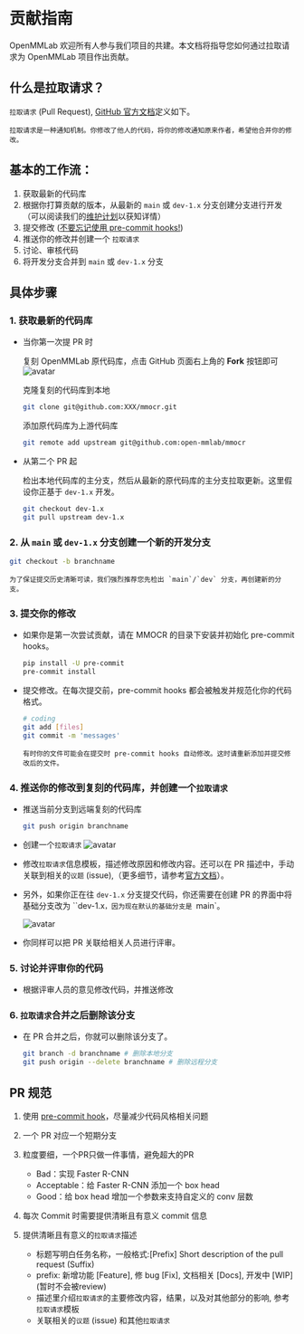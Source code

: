 # 贡献指南

OpenMMLab 欢迎所有人参与我们项目的共建。本文档将指导您如何通过拉取请求为 OpenMMLab 项目作出贡献。

## 什么是拉取请求？

`拉取请求` (Pull Request), [GitHub 官方文档](https://docs.github.com/en/github/collaborating-with-pull-requests/proposing-changes-to-your-work-with-pull-requests/about-pull-requests)定义如下。

```
拉取请求是一种通知机制。你修改了他人的代码，将你的修改通知原来作者，希望他合并你的修改。
```

## 基本的工作流：

1. 获取最新的代码库
2. 根据你打算贡献的版本，从最新的 `main` 或 `dev-1.x` 分支创建分支进行开发（可以阅读我们的[维护计划](../migration/overview.md)以获知详情）
3. 提交修改 ([不要忘记使用 pre-commit hooks!](#))
4. 推送你的修改并创建一个 `拉取请求`
5. 讨论、审核代码
6. 将开发分支合并到 `main` 或 `dev-1.x` 分支

## 具体步骤

### 1. 获取最新的代码库

- 当你第一次提 PR 时

  复刻 OpenMMLab 原代码库，点击 GitHub 页面右上角的 **Fork** 按钮即可
  ![avatar](https://user-images.githubusercontent.com/22607038/195038780-06a46340-8376-4bde-a07f-2577f231a204.png)

  克隆复刻的代码库到本地

  ```bash
  git clone git@github.com:XXX/mmocr.git
  ```

  添加原代码库为上游代码库

  ```bash
  git remote add upstream git@github.com:open-mmlab/mmocr
  ```

- 从第二个 PR 起

  检出本地代码库的主分支，然后从最新的原代码库的主分支拉取更新。这里假设你正基于 `dev-1.x` 开发。

  ```bash
  git checkout dev-1.x
  git pull upstream dev-1.x
  ```

### 2. 从 `main` 或 `dev-1.x` 分支创建一个新的开发分支

```bash
git checkout -b branchname
```

```{tip}
为了保证提交历史清晰可读，我们强烈推荐您先检出 `main`/`dev` 分支，再创建新的分支。
```

### 3. 提交你的修改

- 如果你是第一次尝试贡献，请在 MMOCR 的目录下安装并初始化 pre-commit hooks。

  ```bash
  pip install -U pre-commit
  pre-commit install
  ```

- 提交修改。在每次提交前，pre-commit hooks 都会被触发并规范化你的代码格式。

  ```bash
  # coding
  git add [files]
  git commit -m 'messages'
  ```

  ```{note}
  有时你的文件可能会在提交时 pre-commit hooks 自动修改。这时请重新添加并提交修改后的文件。
  ```

### 4. 推送你的修改到复刻的代码库，并创建一个`拉取请求`

- 推送当前分支到远端复刻的代码库

  ```bash
  git push origin branchname
  ```

- 创建一个`拉取请求`
  ![avatar](https://user-images.githubusercontent.com/22607038/195053564-71bd3cb4-b8d4-4ed9-9075-051e138b7fd4.png)

- 修改`拉取请求`信息模板，描述修改原因和修改内容。还可以在 PR 描述中，手动关联到相关的`议题` (issue),（更多细节，请参考[官方文档](https://docs.github.com/en/issues/tracking-your-work-with-issues/linking-a-pull-request-to-an-issue)）。

- 另外，如果你正在往 `dev-1.x` 分支提交代码，你还需要在创建 PR 的界面中将基础分支改为 \`\`dev-1.x`，因为现在默认的基础分支是 `main\`。

  ![avatar](https://user-images.githubusercontent.com/22607038/195045928-f3ceedc8-0162-46a7-ae1a-7e22829fe189.png)

- 你同样可以把 PR 关联给相关人员进行评审。

### 5. 讨论并评审你的代码

- 根据评审人员的意见修改代码，并推送修改

### 6. `拉取请求`合并之后删除该分支

- 在 PR 合并之后，你就可以删除该分支了。

  ```bash
  git branch -d branchname # 删除本地分支
  git push origin --delete branchname # 删除远程分支
  ```

## PR 规范

1. 使用 [pre-commit hook](https://pre-commit.com)，尽量减少代码风格相关问题

2. 一个 PR 对应一个短期分支

3. 粒度要细，一个PR只做一件事情，避免超大的PR

   - Bad：实现 Faster R-CNN
   - Acceptable：给 Faster R-CNN 添加一个 box head
   - Good：给 box head 增加一个参数来支持自定义的 conv 层数

4. 每次 Commit 时需要提供清晰且有意义 commit 信息

5. 提供清晰且有意义的`拉取请求`描述

   - 标题写明白任务名称，一般格式:\[Prefix\] Short description of the pull request (Suffix)
   - prefix: 新增功能 \[Feature\], 修 bug \[Fix\], 文档相关 \[Docs\], 开发中 \[WIP\] (暂时不会被review)
   - 描述里介绍`拉取请求`的主要修改内容，结果，以及对其他部分的影响, 参考`拉取请求`模板
   - 关联相关的`议题` (issue) 和其他`拉取请求`
